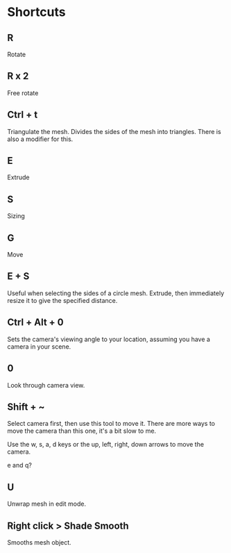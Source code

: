 # Shortcuts

## R

Rotate

## R x 2

Free rotate

## Ctrl + t

Triangulate the mesh. Divides the sides of the mesh into triangles. There is also a modifier for this.

## E

Extrude

## S

Sizing

## G

Move

## E + S

Useful when selecting the sides of a circle mesh. Extrude, then immediately resize it to give the specified distance.

## Ctrl + Alt + 0

Sets the camera's viewing angle to your location, assuming you have a camera in your scene.

## 0

Look through camera view.

## Shift + ~

Select camera first, then use this tool to move it. There are more ways to move the camera than this one, it's a bit slow to me.

Use the w, s, a, d keys or the up, left, right, down arrows to move the camera.

e and q?

## U

Unwrap mesh in edit mode.

## Right click &gt; Shade Smooth

Smooths mesh object.

